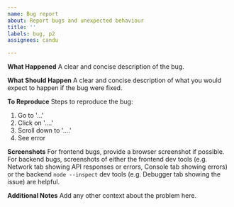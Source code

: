 ```yaml
---
name: Bug report
about: Report bugs and unexpected behaviour
title: ''
labels: bug, p2
assignees: candu

---
```


**What Happened**
A clear and concise description of the bug.

**What Should Happen**
A clear and concise description of what you would expect to happen if the bug were fixed.

**To Reproduce**
Steps to reproduce the bug:
1. Go to '...'
2. Click on '....'
3. Scroll down to '....'
4. See error

**Screenshots**
For frontend bugs, provide a browser screenshot if possible.  For backend bugs, screenshots of either the frontend dev tools (e.g. Network tab showing API responses or errors, Console tab showing errors) or the backend `node --inspect` dev tools (e.g. Debugger tab showing the issue) are helpful.

**Additional Notes**
Add any other context about the problem here.
